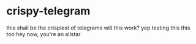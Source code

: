# crispy-telegram

this shall be the crispiest of telegrams 
will this work? yep
testing this
this too
hey now, you're an allstar

